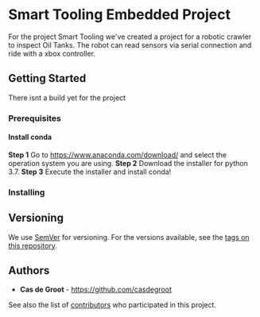 # Smart Tooling Embedded Project

For the project Smart Tooling we've created a project for a robotic crawler to inspect Oil Tanks.
The robot can read sensors via serial connection and ride with a xbox controller.

## Getting Started

There isnt a build yet for the project

### Prerequisites

#### Install conda
**Step 1** Go to https://www.anaconda.com/download/ and select the operation system you are using.
**Step 2** Download the installer for python 3.7. 
**Step 3** Execute the installer and install conda!

### Installing

## Versioning

We use [SemVer](http://semver.org/) for versioning. For the versions available, see the [tags on this repository](https://github.com/your/project/tags). 

## Authors

* **Cas de Groot** - https://github.com/casdegroot

See also the list of [contributors](https://github.com/your/project/contributors) who participated in this project.
